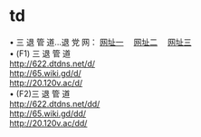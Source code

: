 # td
&#8226; 三 退 管 道...退 党 网：
<a href="http://622.dtdns.net/read/go/8/" target="_blank">网址一</a>
　<a href="http://65.wiki.gd/read/go/8/" target="_blank">网址二</a>
　<a href="http://20.120v.ac/read/go/8/" target="_blank">网址三</a>
　<br />
&#8226; (F1) 三 退 管 道<br />
  <a href="http://622.dtdns.net/d/" target="_blank">http://622.dtdns.net/d/</a><br />
  <a href="http://65.wiki.gd/d/" target="_blank">http://65.wiki.gd/d/</a><br />
  <a href="http://20.120v.ac/d/" target="_blank">http://20.120v.ac/d/</a><br />
&#8226; (F2)三 退 管 道<br />
  <a href="http://622.dtdns.net/dd/" target="_blank">http://622.dtdns.net/dd/</a><br />
  <a href="http://65.wiki.gd/dd/" target="_blank">http://65.wiki.gd/dd/</a><br />
<a href="http://20.120v.ac/dd/" target="_blank">http://20.120v.ac/dd/</a><br />
